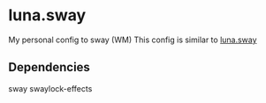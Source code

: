 # luna.sway
My personal config to sway (WM)
This config is similar to [luna.sway](https://github.com/akyua/luna.hypr) 

## Dependencies

sway
swaylock-effects
